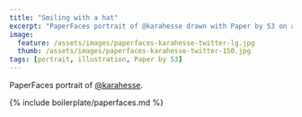 ```yaml
---
title: "Smiling with a hat"
excerpt: "PaperFaces portrait of @karahesse drawn with Paper by 53 on an iPad."
image: 
  feature: /assets/images/paperfaces-karahesse-twitter-lg.jpg
  thumb: /assets/images/paperfaces-karahesse-twitter-150.jpg
tags: [portrait, illustration, Paper by 53]
---
```


PaperFaces portrait of [@karahesse](http://twitter.com/karahesse).

{% include boilerplate/paperfaces.md %}